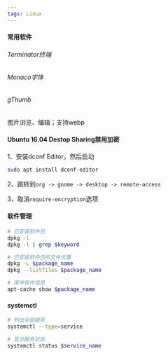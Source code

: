 ```yaml
---
tags: Linux 
---
```


#### 常用软件

###### Terminator终端

###### Monaco字体

###### gThumb

图片浏览、编辑；支持webp



#### Ubuntu 16.04 Destop Sharing禁用加密

1、安装dconf Editor，然后启动

```bash
sudo apt install dconf-editor
```

2、跳转到`org -> gnome -> desktop -> remote-access`

3、取消`require-encryption`选项



#### 软件管理

```bash
# 已安装软件包
dpkg -l
dpkg -l | grep $keyword

# 已安装软件包的文件位置
dpkg -L $package_name
dpkg --listfiles $package_name

# 库中软件信息
apt-cache show $package_name
```



#### systemctl

```bash
# 列出全部服务
systemctl --type=service

# 显示服务状态
systemctl status $service_name


```



